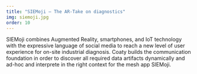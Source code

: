 ```yaml
---
title: "SIEMoji – The AR-Take on diagnostics"
img: siemoji.jpg
order: 10
---
```

SIEMoji combines Augmented Reality, smartphones, and IoT technology
with the expressive language of social media to reach a new level of user
experience for on-site industrial diagnosis. Coaty builds the communication
foundation in order to discover all required data artifacts dynamically and
ad-hoc and interprete in the right context for the mesh app SIEMoji.
